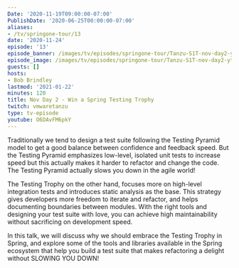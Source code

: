 ```yaml
---
Date: '2020-11-19T09:00:00-07:00'
PublishDate: '2020-06-25T00:00:00-07:00'
aliases:
- /tv/springone-tour/13
date: '2020-11-24'
episode: '13'
episode_banner: /images/tv/episodes/springone-tour/Tanzu-S1T-nov-day2-yt.jpg
episode_image: /images/tv/episodes/springone-tour/Tanzu-S1T-nov-day2-yt.jpg
guests: []
hosts:
- Bob Brindley
lastmod: '2021-01-22'
minutes: 120
title: Nov Day 2 - Win a Spring Testing Trophy
twitch: vmwaretanzu
type: tv-episode
youtube: O6DAvFM6pkY
---
```


Traditionally we tend to design a test suite following the Testing Pyramid model to get a good balance between confidence and feedback speed. But the Testing Pyramid emphasizes low-level, isolated unit tests to increase speed but this actually makes it harder to refactor and change the code. The Testing Pyramid actually slows you down in the agile world!

The Testing Trophy on the other hand, focuses more on high-level integration tests and introduces static analysis as the base. This strategy gives developers more freedom to iterate and refactor, and helps documenting boundaries between modules. With the right tools and designing your test suite with love, you can achieve high maintainability without sacrificing on development speed.

In this talk, we will discuss why we should embrace the Testing Trophy in Spring, and explore some of the tools and libraries available in the Spring ecosystem that help you build a test suite that makes refactoring a delight without SLOWING YOU DOWN!